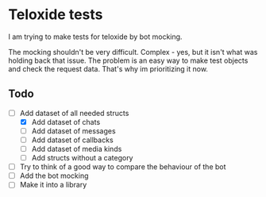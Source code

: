 # Teloxide tests

I am trying to make tests for teloxide by bot mocking.

The mocking shouldn't be very difficult. Complex - yes, but it isn't what was holding back that issue. The problem is an easy way to make test objects and check the request data. That's why im prioritizing it now.

## Todo

- [ ] Add dataset of all needed structs
    - [x] Add dataset of chats
    - [ ] Add dataset of messages
    - [ ] Add dataset of callbacks
    - [ ] Add dataset of media kinds
    - [ ] Add structs without a category
- [ ] Try to think of a good way to compare the behaviour of the bot
- [ ] Add the bot mocking
- [ ] Make it into a library
